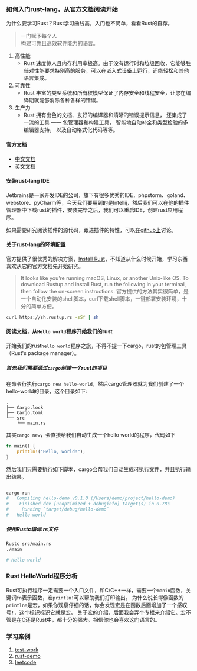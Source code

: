 
### 如何入门rust-lang，从官方文档阅读开始

为什么要学习Rust？Rust学习曲线高，入门也不简单，看看Rust的自荐。

> 一门赋予每个人  
> 构建可靠且高效软件能力的语言。  

1. 高性能
    - Rust 速度惊人且内存利用率极高。由于没有运行时和垃圾回收，它能够胜任对性能要求特别高的服务，可以在嵌入式设备上运行，还能轻松和其他语言集成。
2. 可靠性
    - Rust 丰富的类型系统和所有权模型保证了内存安全和线程安全，让您在编译期就能够消除各种各样的错误。
3. 生产力
    - Rust 拥有出色的文档、友好的编译器和清晰的错误提示信息， 还集成了一流的工具 —— 包管理器和构建工具， 智能地自动补全和类型检验的多编辑器支持， 以及自动格式化代码等等。


#### 官方文档

- [中文文档](https://www.rust-lang.org/zh-CN/)  
- [英文文档](https://www.rust-lang.org/learn)  

#### 安装rust-lang IDE

Jetbrains是一家开发IDE的公司，旗下有很多优秀的IDE，phpstorm、goland、webstore、pyCharm等，今天我们要用到的是Intellij，然后我们可以在他的插件管理器中下载rust的插件，安装完毕之后，我们可以重启IDE，创建rust应用程序。

如果需要研究阅读插件的源代码，跟进插件的特性，可以[在github上](https://intellij-rust.github.io/)讨论。

#### 关于rust-lang的环境配置

官方提供了很优秀的解决方案，[Install Rust](https://www.rust-lang.org/tools/install)，不知道从什么时候开始，学习东西喜欢从它的官方文档先开始研究。
> It looks like you’re running macOS, Linux, or another Unix-like OS. To download Rustup and install Rust, run the following in your terminal, then follow the on-screen instructions.
官方提供的方法其实很简单，是一个自动化安装的shell脚本，curl下载shell脚本，一键部署安装环境，十分的简单方便。  

```bash
curl https://sh.rustup.rs -sSf | sh
```

#### 阅读文档，从`Hello world`程序开始我们的rust

开始我们的rust`hello world`程序之旅，不得不提一下cargo，rust的包管理工具（Rust's package manager）。

##### 首先我们需要通过`cargo`创建一个rust的项目

在命令行执行`cargo new hello-world`，然后cargo管理器就为我们创建了一个hello-world的目录，这个目录如下:
```
.
├── Cargo.lock
├── Cargo.toml
└── src
    └── main.rs
```

其实`cargo new`，会直接给我们自动生成一个hello world的程序，代码如下
```rust
fn main() {
    println!("Hello, world!");
}
```
然后我们只需要执行如下脚本，cargo会帮我们自动生成可执行文件，并且执行输出结果。
```bash

cargo run
#   Compiling hello-demo v0.1.0 (/Users/demo/project/hello-demo)
#    Finished dev [unoptimized + debuginfo] target(s) in 0.78s
#     Running `target/debug/hello-demo`
#   Hello world
```

##### 使用Rustc编译.rs文件

```bash
Rustc src/main.rs
./main

# Hello world
```

### Rust HelloWorld程序分析

Rust可执行程序一定需要一个入口文件，和C/C++一样，需要一个`manin`函数，关键词`fn`表示函数，宏`println!`可以帮助我们打印输出。
为什么说长得像函数的`println!`是宏，如果你观察仔细的话，你会发现宏是在函数后面增加了一个感叹号`!`，这个标识标识它就是宏。
关于宏的介绍，后面我会弄个专栏来介绍它。宏不管是在C还是Rust中，都十分的强大。相信你也会喜欢这门语言的。

### 学习案例

1. [test-work](https://github.com/deliangyang/test-work)
2. [rust-demo](https://github.com/deliangyang/rust-demo)
3. [leetcode](https://github.com/deliangyang/leetcode.rs)